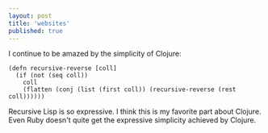 ```yaml
---
layout: post
title: 'websites'
published: true
---
```


I continue to be amazed by the simplicity of Clojure:

```
(defn recursive-reverse [coll]
  (if (not (seq coll))
    coll
    (flatten (conj (list (first coll)) (recursive-reverse (rest coll))))))
```

Recursive Lisp is so expressive. I think this is my favorite part about Clojure. Even Ruby doesn't quite get the expressive simplicity achieved by Clojure. 


